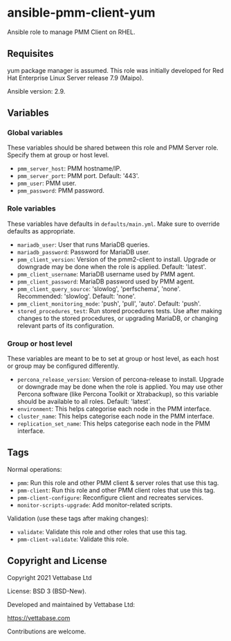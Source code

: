# ansible-pmm-client-yum

Ansible role to manage PMM Client on RHEL.


## Requisites

yum package manager is assumed. This role was initially developed for
Red Hat Enterprise Linux Server release 7.9 (Maipo).

Ansible version: 2.9.


## Variables

### Global variables

These variables should be shared between this role and PMM Server role. Specify them at group or host level.

- `pmm_server_host`: PMM hostname/IP.
- `pmm_server_port`: PMM port. Default: '443'.
- `pmm_user`: PMM user.
- `pmm_password`: PMM password.

### Role variables

These variables have defaults in `defaults/main.yml`. Make sure to override defaults as appropriate.

- `mariadb_user`: User that runs MariaDB queries.
- `mariadb_password`: Password for MariaDB user.
- `pmm_client_version`: Version of the pmm2-client to install. Upgrade or downgrade may be done when the role is applied. Default: 'latest'.
- `pmm_client_username`: MariaDB username used by PMM agent.
- `pmm_client_password`: MariaDB password used by PMM agent.
- `pmm_client_query_source`: 'slowlog', 'perfschema', 'none'. Recommended: 'slowlog'. Default: 'none'.
- `pmm_client_monitoring_mode`: 'push', 'pull', 'auto'. Default: 'push'.
- `stored_procedures_test`: Run stored procedures tests. Use after making changes to the stored procedures, or upgrading MariaDB, or changing relevant parts of its configuration.


### Group or host level

These variables are meant to be to set at group or host level, as each host or group may be configured differently.

- `percona_release_version`: Version of percona-release to install. Upgrade or downgrade may be done when the role is applied. You may use other Percona software (like Percona Toolkit or Xtrabackup), so this variable should be available to all roles. Default: 'latest'.
- `environment`: This helps categorise each node in the PMM interface.
- `cluster_name`: This helps categorise each node in the PMM interface.
- `replication_set_name`: This helps categorise each node in the PMM interface.


## Tags

Normal operations:

- `pmm`: Run this role and other PMM client & server roles that use this tag.
- `pmm-client`: Run this role and other PMM client roles that use this tag.
- `pmm-client-configure`: Reconfigure client and recreates services.
- `monitor-scripts-upgrade`: Add monitor-related scripts.

Validation (use these tags after making changes):

- `validate`: Validate this role and other roles that use this tag.
- `pmm-client-validate`: Validate this role.


## Copyright and License

Copyright  2021  Vettabase Ltd

License: BSD 3 (BSD-New).

Developed and maintained by Vettabase Ltd:

https://vettabase.com

Contributions are welcome.

